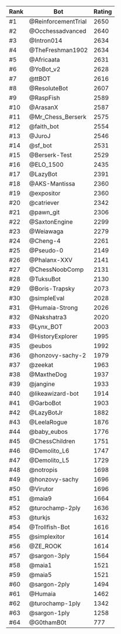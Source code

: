 Rank|Bot|Rating
---|---|---
#1|@ReinforcementTrial|2650
#2|@Occhessadvanced|2640
#3|@Intron014|2634
#4|@TheFreshman1902|2634
#5|@Africaata|2631
#6|@YoBot_v2|2628
#7|@ttBOT|2616
#8|@ResoluteBot|2607
#9|@RaspFish|2589
#10|@ArasanX|2587
#11|@Mr_Chess_Berserk|2575
#12|@faith_bot|2554
#13|@JuroJ|2546
#14|@sf_bot|2531
#15|@Berserk-Test|2529
#16|@ELO_1500|2435
#17|@LazyBot|2391
#18|@AKS-Mantissa|2360
#19|@expositor|2360
#20|@catriever|2342
#21|@pawn_git|2306
#22|@SaxtonEngine|2299
#23|@Weiawaga|2279
#24|@Cheng-4|2261
#25|@Pseudo-0|2149
#26|@Phalanx-XXV|2141
#27|@ChessNoobComp|2131
#28|@TuksuBot|2130
#29|@Boris-Trapsky|2073
#30|@simpleEval|2028
#31|@Humaia-Strong|2026
#32|@Nakshatra3|2020
#33|@Lynx_BOT|2003
#34|@HistoryExplorer|1995
#35|@eubos|1992
#36|@honzovy-sachy-2|1979
#37|@zeekat|1963
#38|@MaxtheDog|1937
#39|@jangine|1933
#40|@likeawizard-bot|1914
#41|@GarboBot|1903
#42|@LazyBotJr|1882
#43|@LeelaRogue|1876
#44|@baby_eubos|1776
#45|@ChessChildren|1751
#46|@Demolito_L6|1747
#47|@Demolito_L5|1729
#48|@notropis|1698
#49|@honzovy-sachy|1696
#50|@Virutor|1696
#51|@maia9|1664
#52|@turochamp-2ply|1636
#53|@turkjs|1632
#54|@Trollfish-Bot|1616
#55|@simplexitor|1614
#56|@ZE_ROOK|1614
#57|@sargon-3ply|1564
#58|@maia1|1521
#59|@maia5|1521
#60|@sargon-2ply|1494
#61|@Humaia|1462
#62|@turochamp-1ply|1342
#63|@sargon-1ply|1258
#64|@G0thamB0t|777
